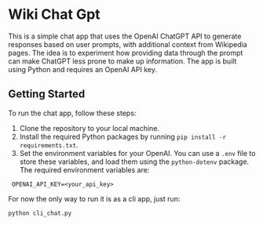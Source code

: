 # Wiki Chat Gpt

This is a simple chat app that uses the OpenAI ChatGPT API to generate responses based on user prompts, with additional context from Wikipedia pages.
The idea is to experiment how providing data through the prompt can make ChatGPT less prone to make up information.
The app is built using Python and requires an OpenAI API key.

## Getting Started

To run the chat app, follow these steps:

1. Clone the repository to your local machine.
2. Install the required Python packages by running `pip install -r requirements.txt`.
3. Set the environment variables for your OpenAI. You can use a `.env` file to store these variables, and load them using the `python-dotenv` package.
  The required environment variables are:
  
```
 OPENAI_API_KEY=<your_api_key>
```

For now the only way to run it is as a cli app, just run:

```
python cli_chat.py
```
